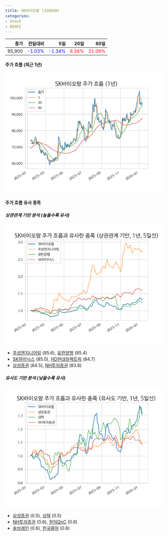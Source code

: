 ```yaml
---
title: SK바이오팜 (326030)
categories:
- Stock
- KOSPI
---
```


|종가|전일대비|5일|20일|60일|
|---:|-------:|--:|---:|---:|
|95,900|<span style="color: blue">-1.03%</span>|<span style="color: blue">-1.34%</span>|<span style="color: red">6.56%</span>|<span style="color: red">21.09%</span>|

<!-- more -->


#### 주가 흐름 (최근 1년)
![326030](/assets/images/stock/326030.png)


#### 주가 흐름 유사 종목


##### 상관관계 기반 분석 (높을수록 유사)
![326030](/assets/images/stock/326030_corr.png)
- [주성엔지니어링](/036930/) (85.6), [유한양행](/000100/) (85.4)
- [SK하이닉스](/000660/) (85.0), [HD현대일렉트릭](/267260/) (84.7)
- [삼성증권](/016360/) (84.5), [NH투자증권](/005940/) (83.6)


##### 유사도 기반 분석 (낮을수록 유사)	
![326030](/assets/images/stock/326030_sim.png)
- [삼성증권](/016360/) (0.5), [심텍](/222800/) (0.5)
- [NH투자증권](/005940/) (0.6), [원익QnC](/074600/) (0.6)
- [솔브레인](/357780/) (0.6), [한국콜마](/161890/) (0.6)
